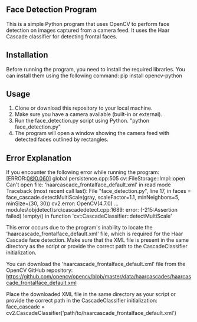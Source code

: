 ## Face Detection Program
This is a simple Python program that uses OpenCV to perform face detection on images captured from a camera feed. It uses the Haar Cascade classifier for detecting frontal faces.

## Installation
Before running the program, you need to install the required libraries. You can install them using the following command: pip install opencv-python

## Usage
1. Clone or download this repository to your local machine.
2. Make sure you have a camera available (built-in or external).
3. Run the face_detection.py script using Python. "python face_detection.py"
4. The program will open a window showing the camera feed with detected faces outlined by rectangles.

## Error Explanation
If you encounter the following error while running the program:
[ERROR:0@0.060] global persistence.cpp:505 cv::FileStorage::Impl::open Can't open file: 'haarcascade_frontalface_default.xml' in read mode
Traceback (most recent call last):
  File "face_detection.py", line 17, in <module>
    faces = face_cascade.detectMultiScale(gray, scaleFactor=1.1, minNeighbors=5, minSize=(30, 30))
cv2.error: OpenCV(4.7.0) ... modules\objdetect\src\cascadedetect.cpp:1689: error: (-215:Assertion failed) !empty() in function 'cv::CascadeClassifier::detectMultiScale'

This error occurs due to the program's inability to locate the 'haarcascade_frontalface_default.xml' file, which is required for the Haar Cascade face detection. Make sure that the XML file is present in the same directory as the script or provide the correct path to the CascadeClassifier initialization.

You can download the 'haarcascade_frontalface_default.xml' file from the OpenCV GitHub repository: https://github.com/opencv/opencv/blob/master/data/haarcascades/haarcascade_frontalface_default.xml

Place the downloaded XML file in the same directory as your script or provide the correct path in the CascadeClassifier initialization:
face_cascade = cv2.CascadeClassifier('path/to/haarcascade_frontalface_default.xml')
